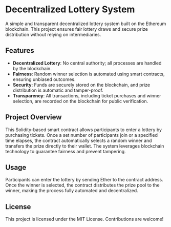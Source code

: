 # Decentralized Lottery System

A simple and transparent decentralized lottery system built on the Ethereum blockchain. This project ensures fair lottery draws and secure prize distribution without relying on intermediaries.

## Features

- **Decentralized Lottery**: No central authority; all processes are handled by the blockchain.
- **Fairness**: Random winner selection is automated using smart contracts, ensuring unbiased outcomes.
- **Security**: Funds are securely stored on the blockchain, and prize distribution is automatic and tamper-proof.
- **Transparency**: All transactions, including ticket purchases and winner selection, are recorded on the blockchain for public verification.

## Project Overview

This Solidity-based smart contract allows participants to enter a lottery by purchasing tickets. Once a set number of participants join or a specified time elapses, the contract automatically selects a random winner and transfers the prize directly to their wallet. The system leverages blockchain technology to guarantee fairness and prevent tampering.

## Usage

Participants can enter the lottery by sending Ether to the contract address. Once the winner is selected, the contract distributes the prize pool to the winner, making the process fully automated and decentralized.

## License

This project is licensed under the MIT License. Contributions are welcome!

